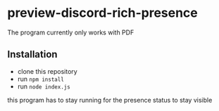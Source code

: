 # preview-discord-rich-presence

The program currently only works with PDF

## Installation

- clone this repository
- run `npm install`
- run `node index.js`

this program has to stay running for the presence status to stay visible
